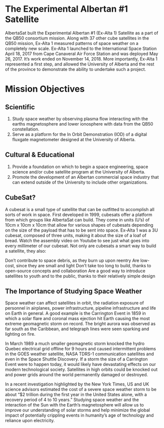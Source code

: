 # The Experimental Albertan #1 Satellite
AlbertaSat built the Experimental Albertan #1 (Ex-Alta 1) Satellite as a part of the QB50 consortium mission.  Along with 37 other cube satellites in the QB50 mission, Ex-Alta 1 measured patterns of space weather on a completely new scale. Ex-Alta 1 launched to the International Space Station April 18, 2017 from Cape Canaveral Air Force Station and was deployed May 26, 2017. It’s work ended on November 14, 2018. More importantly, Ex-Alta 1 represented a first step, and allowed the University of Alberta and the rest of the province to demonstrate the ability to undertake such a project.

# Mission Objectives
## Scientific
1. Study space weather by observing plasma flow interacting with the earths magnetosphere and lower ionosphere with data from the QB50 constellation.
2. Serve as a platform for the In Orbit Demonstration (IOD) of a digital fluxgate magnetometer designed at the University of Alberta.

## Cultural & Educational
1. Provide a foundation on which to begin a space engineering, space science and/or cube satellite program at the University of Alberta.
2. Promote the development of an Albertan commercial space industry that can extend outside of the University to include other organizations.

## CubeSat?
A cubesat is a small type of satellite that can be outfitted to accomplish all sorts of work in space. First developed in 1999, cubesats offer a platform from which groups like AlbertaSat can build. They come in units (U’s) of 10cm x 10cm x 10cm that allow for various shapes of cubesats depending on the size of the payload that has to be sent into space. Ex-Alta 1 was a 3U cubesat, composed of three units, making it about the size of a loaf of bread. Watch the assembly video on Youtube to see just what goes into every millimeter of our cubesat. Not only are cubesats a smart way to build a satellite, they also:

Don’t contribute to space debris, as they burn up upon reentry
Are low-cost, since they are small and light
Don’t take too long to build, thanks to open-source concepts and collaboration
Are a good way to introduce satellites to youth and to the public, thanks to their relatively simple design

## The Importance of Studying Space Weather
Space weather can affect satellites in orbit, the radiation exposure of personnel in airplanes, power infrastructure, pipeline infrastructure and life on Earth in general. A good example is the Carrington Event in 1859 in which a solar flare and coronal mass ejection hit Earth causing the most extreme geomagnetic storm on record. The bright aurora was observed as far south as the Caribbean, and telegraph lines were seen sparking and lighting on fire.

In March 1989 a much smaller geomagnetic storm knocked the hydro Quebec electrical grid offline for 9 hours and caused intermittent problems in the GOES weather satellite, NASA TDRS-1 communication satellites and even in the Space Shuttle Discovery. If a storm the size of a Carrington Event were to happen today, it would likely have devastating effects on our modern technological society. Satellites in high orbits could be knocked out and power grids around the world permanently damaged or destroyed.

In a recent investigation highlighted by the New York Times, US and UK science advisors estimated the cost of a severe space weather storm to be about “$2 trillion during the first year in the United States alone, with a recovery period of 4 to 10 years.” Studying space weather and the interaction of the Sun with the Earth’s magnetosphere will allow us to improve our understanding of solar storms and help minimize the global impact of potentially crippling events in humanity’s age of technology and reliance upon electricity.